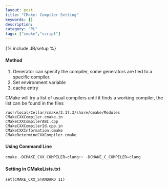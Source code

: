 ```yaml
--- 
layout: post 
title: "CMake: Compiler Setting" 
keywords: [] 
description: 
category: "PL"
tags: ["cmake","script"] 
--- 
```

{% include JB/setup %}


#### Method
1. Generator can specify the compiler, some generators are tied to a specific
   compiler.
2. Set  environment variable
3. cache entry

CMake will try a list of usual compilers until it finds a working compiler, the
list can be found in the files

```shell
/usr/local/Cellar/cmake/3.17.3/share/cmake/Modules
CMakeCXXCompiler.cmake.in
CMakeCXXCompilerABI.cpp
CMakeCXXCompilerId.cpp.in
CMakeCXXInformation.cmake
CMakeDetermineCXXCompiler.cmake
```




#### Using Command Line

```cpp
cmake -DCMAKE_CXX_COMPILER=clang++ -DCMAKE_C_COMPILER=clang
```

#### Setting in CMakeLists.txt

```lcmake
set(CMAKE_CXX_STANDARD 11)
```






